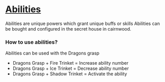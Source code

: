 # [Abilities](Ability.md)
Abilities are unique powers which grant unique buffs or skills
Abilities can be bought and configured in the secret house in cairnwood. 
### How to use abilities?
Abilities can be used with the Dragons grasp 
   - Dragons Grasp + Fire Trinket = Increase ability number
   - Dragons Grasp + Ice Trinket = Decrease ability number 
   - Dragons Grasp + Shadow Trinket = Activate the ability 
